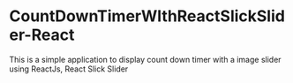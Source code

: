 # CountDownTimerWIthReactSlickSlider-React
This is a simple application to display count down timer with a image slider using ReactJs, React Slick Slider
